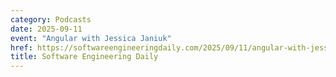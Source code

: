 ```yaml
---
category: Podcasts
date: 2025-09-11
event: "Angular with Jessica Janiuk"
href: https://softwareengineeringdaily.com/2025/09/11/angular-with-jessica-janiuk
title: Software Engineering Daily
---
```

